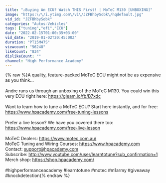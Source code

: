 ```yaml
---
title: "⚠️Buying An ECU? Watch THIS First! | MoTeC M130 [UNBOXING]"
image: "https:\/\/i.ytimg.com\/vi\/JZFBhbySobk\/hqdefault.jpg"
vid_id: "JZFBhbySobk"
categories: "Autos-Vehicles"
tags: ["tuning","efi","ECU"]
date: "2022-02-15T01:00:35+03:00"
vid_date: "2019-01-02T20:45:00Z"
duration: "PT15M47S"
viewcount: "56248"
likeCount: "834"
dislikeCount: ""
channel: "High Performance Academy"
---
```

{% raw %}A quality, feature-packed MoTeC ECU might not be as expensive as you think...<br /><br />Andre runs us through an unboxing of the MoTeC M130. You could win this very ECU right here: <a rel="nofollow" target="blank" href="https://gleam.io/fb/B7xdc">https://gleam.io/fb/B7xdc</a><br /><br />Want to learn how to tune a MoTeC ECU? Start here instantly, and for free: <a rel="nofollow" target="blank" href="https://www.hpacademy.com/free-tuning-lessons">https://www.hpacademy.com/free-tuning-lessons</a><br /><br />Prefer a live lesson? We have you covered there too: <a rel="nofollow" target="blank" href="https://www.hpacademy.com/free-live-lesson">https://www.hpacademy.com/free-live-lesson</a><br /><br />MoTeC Dealers: <a rel="nofollow" target="blank" href="https://www.motec.com.au/">https://www.motec.com.au/</a><br />MoTeC Tuning and Wiring Courses: <a rel="nofollow" target="blank" href="https://www.hpacademy.com">https://www.hpacademy.com</a><br />Contact: support@hpacademy.com<br />Subscribe: <a rel="nofollow" target="blank" href="http://www.youtube.com/user/learntotune?sub_confirmation=1">http://www.youtube.com/user/learntotune?sub_confirmation=1</a><br />Merch shop: <a rel="nofollow" target="blank" href="https://shop.hpacademy.com/">https://shop.hpacademy.com/</a><br /><br />#highperformanceacademy #learntotune #motec #m1army #giveaway #knockdetection{% endraw %}
